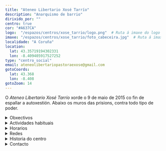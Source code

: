 ```yaml
---
title: "Ateneo Libertario Xosé Tarrío"
description: "Anarquismo de barrio"
dirixido_por: ""
centro: true
cor: "#A637CA"
logo:  "/espazos/centros/xose_tarrio/logo.png"  # Ruta á imaxe do logo
imaxe: "/espazos/centros/xose_tarrio/foto_cabeceira.jpg"  # Ruta á imaxe de fondo
localidade: "A Coruña"
location:
  lat: 43.35719194302331
  lon: -8.409405917527252
type: "centro_social"
email: ateneolibertariopastoraexose@gmail.com
gotoCoords:
  lat: 43.368
  lon: -8.408
gotoZoom: 14
---
```

O *Ateneo Libertario Xosé Tarrío* xorde o 9 de maio de 2015 co fin de espallar a autoxestión.
Abaixo os muros das prisions, contra todo tipo de poder.

<details>
  <summary>Obxectivos</summary>
  <ul>
    <li>Obxectivo 1</li>
    <li>Obxectivo 2</li>
    <li>Obxectivo 3</li>
  </ul>
</details>

<details>
  <summary>Actividades habituais</summary>
  <p>No Centro Social organizamos unha ampla variedade de actividades:</p>
  <ul>
    <li>Talleres</li>
    <li>Charlas</li>
    <li>Proxeccións</li>
    <li>Xuntanzas</li>
  </ul>
</details>

<details>
  <summary>Horarios</summary>
  <p>Os horarios habituais do centro son os seguintes:</p>
  <ul>
    <li><strong>Luns a venres:</strong> 16:00 - 21:00.</li>
    <li><strong>Sábados:</strong> 10:00 - 14:00 e 16:00 - 20:00.</li>
    <li><strong>Domingos:</strong> Pechado, excepto para eventos programados.</li>
  </ul>
</details>

<details>
  <summary>Redes</summary>
  <p>Coñécenos a través de:</p>
  <ul>
    <li>Instragram</li>
    <li>Twiter/X</li>
    <li>Facebook</li>
    <li>Bluesky</li>
  </ul>
</details>

<details>
  <summary>Historia do centro</summary>
  <p></p>
</details>

<details>
  <summary>Contacto</summary>
  <p>Podes contactar connosco a través de:</p>
  <ul>
    <li>Email: contacto@email.com</li>
    <li>Teléfono: 111 111 111</li>
    <li>Enderezo: - </li>
  </ul>
</details>